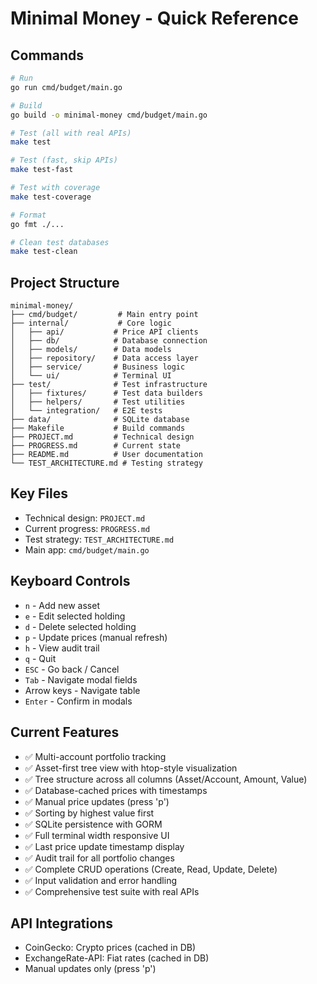 # Minimal Money - Quick Reference

## Commands
```bash
# Run
go run cmd/budget/main.go

# Build
go build -o minimal-money cmd/budget/main.go

# Test (all with real APIs)
make test

# Test (fast, skip APIs)
make test-fast

# Test with coverage
make test-coverage

# Format
go fmt ./...

# Clean test databases
make test-clean
```

## Project Structure
```
minimal-money/
├── cmd/budget/         # Main entry point
├── internal/           # Core logic
│   ├── api/           # Price API clients
│   ├── db/            # Database connection
│   ├── models/        # Data models
│   ├── repository/    # Data access layer
│   ├── service/       # Business logic
│   └── ui/            # Terminal UI
├── test/              # Test infrastructure
│   ├── fixtures/      # Test data builders
│   ├── helpers/       # Test utilities
│   └── integration/   # E2E tests
├── data/              # SQLite database
├── Makefile           # Build commands
├── PROJECT.md         # Technical design
├── PROGRESS.md        # Current state
├── README.md          # User documentation
└── TEST_ARCHITECTURE.md # Testing strategy
```

## Key Files
- Technical design: `PROJECT.md`
- Current progress: `PROGRESS.md`
- Test strategy: `TEST_ARCHITECTURE.md`
- Main app: `cmd/budget/main.go`

## Keyboard Controls
- `n` - Add new asset
- `e` - Edit selected holding
- `d` - Delete selected holding
- `p` - Update prices (manual refresh)
- `h` - View audit trail
- `q` - Quit
- `ESC` - Go back / Cancel
- `Tab` - Navigate modal fields
- Arrow keys - Navigate table
- `Enter` - Confirm in modals

## Current Features
- ✅ Multi-account portfolio tracking
- ✅ Asset-first tree view with htop-style visualization
- ✅ Tree structure across all columns (Asset/Account, Amount, Value)
- ✅ Database-cached prices with timestamps
- ✅ Manual price updates (press 'p')
- ✅ Sorting by highest value first
- ✅ SQLite persistence with GORM
- ✅ Full terminal width responsive UI
- ✅ Last price update timestamp display
- ✅ Audit trail for all portfolio changes
- ✅ Complete CRUD operations (Create, Read, Update, Delete)
- ✅ Input validation and error handling
- ✅ Comprehensive test suite with real APIs

## API Integrations
- CoinGecko: Crypto prices (cached in DB)
- ExchangeRate-API: Fiat rates (cached in DB)
- Manual updates only (press 'p')